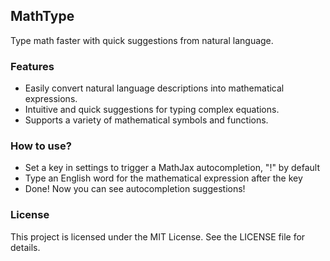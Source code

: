 ## MathType

Type math faster with quick suggestions from natural language.

### Features

- Easily convert natural language descriptions into mathematical expressions.
- Intuitive and quick suggestions for typing complex equations.
- Supports a variety of mathematical symbols and functions.

### How to use?
 - Set a key in settings to trigger a MathJax autocompletion, "!" by default
 - Type an English word for the mathematical expression after the key
 - Done! Now you can see autocompletion suggestions!

### License

This project is licensed under the MIT License. See the LICENSE file for details.
